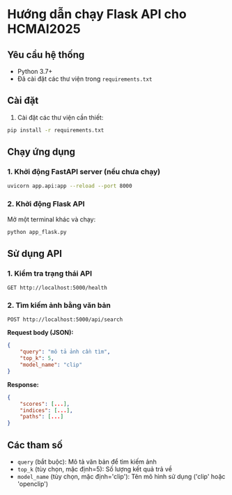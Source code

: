 # Hướng dẫn chạy Flask API cho HCMAI2025

## Yêu cầu hệ thống
- Python 3.7+
- Đã cài đặt các thư viện trong `requirements.txt`

## Cài đặt

1. Cài đặt các thư viện cần thiết:
```bash
pip install -r requirements.txt
```

## Chạy ứng dụng

### 1. Khởi động FastAPI server (nếu chưa chạy)
```bash
uvicorn app.api:app --reload --port 8000
```

### 2. Khởi động Flask API
Mở một terminal khác và chạy:
```bash
python app_flask.py
```

## Sử dụng API

### 1. Kiểm tra trạng thái API
```
GET http://localhost:5000/health
```

### 2. Tìm kiếm ảnh bằng văn bản
```
POST http://localhost:5000/api/search
```

**Request body (JSON):**
```json
{
    "query": "mô tả ảnh cần tìm",
    "top_k": 5,
    "model_name": "clip"
}
```

**Response:**
```json
{
    "scores": [...],
    "indices": [...],
    "paths": [...]
}
```

## Các tham số

- `query` (bắt buộc): Mô tả văn bản để tìm kiếm ảnh
- `top_k` (tùy chọn, mặc định=5): Số lượng kết quả trả về
- `model_name` (tùy chọn, mặc định='clip'): Tên mô hình sử dụng ('clip' hoặc 'openclip')
